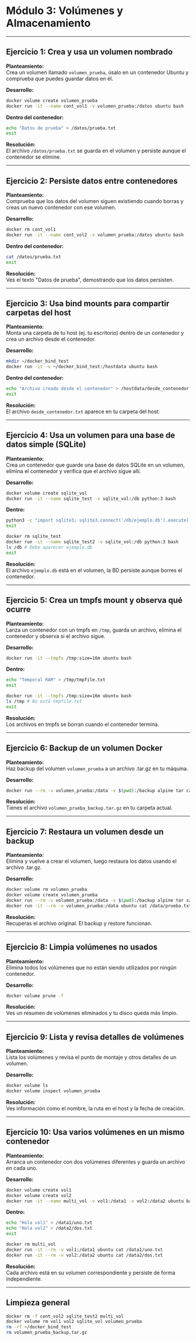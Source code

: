 # Módulo 3: Volúmenes y Almacenamiento

---

## Ejercicio 1: Crea y usa un volumen nombrado

**Planteamiento:**  
Crea un volumen llamado `volumen_prueba`, úsalo en un contenedor Ubuntu y comprueba que puedes guardar datos en él.

**Desarrollo:**
```bash
docker volume create volumen_prueba
docker run -it --name cont_vol1 -v volumen_prueba:/datos ubuntu bash
```

**Dentro del contenedor:**
```bash
echo "Datos de prueba" > /datos/prueba.txt
exit
```

**Resolución:**  
El archivo `/datos/prueba.txt` se guarda en el volumen y persiste aunque el contenedor se elimine.

---

## Ejercicio 2: Persiste datos entre contenedores

**Planteamiento:**  
Comprueba que los datos del volumen siguen existiendo cuando borras y creas un nuevo contenedor con ese volumen.

**Desarrollo:**
```bash
docker rm cont_vol1
docker run -it --name cont_vol2 -v volumen_prueba:/datos ubuntu bash
```

**Dentro del contenedor:**
```bash
cat /datos/prueba.txt
exit
```

**Resolución:**  
Ves el texto "Datos de prueba", demostrando que los datos persisten.

---

## Ejercicio 3: Usa bind mounts para compartir carpetas del host

**Planteamiento:**  
Monta una carpeta de tu host (ej. tu escritorio) dentro de un contenedor y crea un archivo desde el contenedor.

**Desarrollo:**
```bash
mkdir ~/docker_bind_test
docker run -it -v ~/docker_bind_test:/hostdata ubuntu bash
```

**Dentro del contenedor:**
```bash
echo "Archivo creado desde el contenedor" > /hostdata/desde_contenedor.txt
exit
```

**Resolución:**  
El archivo `desde_contenedor.txt` aparece en tu carpeta del host.

---

## Ejercicio 4: Usa un volumen para una base de datos simple (SQLite)

**Planteamiento:**  
Crea un contenedor que guarde una base de datos SQLite en un volumen, elimina el contenedor y verifica que el archivo sigue allí.

**Desarrollo:**
```bash
docker volume create sqlite_vol
docker run -it --name sqlite_test -v sqlite_vol:/db python:3 bash
```

**Dentro:**
```bash
python3 -c "import sqlite3; sqlite3.connect('/db/ejemplo.db').execute('CREATE TABLE t(id INT)')"
exit
```

```bash
docker rm sqlite_test
docker run -it --name sqlite_test2 -v sqlite_vol:/db python:3 bash
ls /db # Debe aparecer ejemplo.db
exit
```

**Resolución:**  
El archivo `ejemplo.db` está en el volumen, la BD persiste aunque borres el contenedor.

---

## Ejercicio 5: Crea un tmpfs mount y observa qué ocurre

**Planteamiento:**  
Lanza un contenedor con un tmpfs en `/tmp`, guarda un archivo, elimina el contenedor y observa si el archivo sigue.

**Desarrollo:**
```bash
docker run -it --tmpfs /tmp:size=16m ubuntu bash
```

**Dentro:**
```bash
echo "Temporal RAM" > /tmp/tmpfile.txt
exit
```

```bash
docker run -it --tmpfs /tmp:size=16m ubuntu bash
ls /tmp # No está tmpfile.txt
exit
```

**Resolución:**  
Los archivos en tmpfs se borran cuando el contenedor termina.

---

## Ejercicio 6: Backup de un volumen Docker

**Planteamiento:**  
Haz backup del volumen `volumen_prueba` a un archivo .tar.gz en tu máquina.

**Desarrollo:**
```bash
docker run --rm -v volumen_prueba:/data -v $(pwd):/backup alpine tar czvf /backup/volumen_prueba_backup.tar.gz -C /data .
```

**Resolución:**  
Tienes el archivo `volumen_prueba_backup.tar.gz` en tu carpeta actual.

---

## Ejercicio 7: Restaura un volumen desde un backup

**Planteamiento:**  
Elimina y vuelve a crear el volumen, luego restaura los datos usando el archivo .tar.gz.

**Desarrollo:**
```bash
docker volume rm volumen_prueba
docker volume create volumen_prueba
docker run --rm -v volumen_prueba:/data -v $(pwd):/backup alpine tar xzvf /backup/volumen_prueba_backup.tar.gz -C /data
docker run -it --rm -v volumen_prueba:/data ubuntu cat /data/prueba.txt
```

**Resolución:**  
Recuperas el archivo original. El backup y restore funcionan.

---

## Ejercicio 8: Limpia volúmenes no usados

**Planteamiento:**  
Elimina todos los volúmenes que no están siendo utilizados por ningún contenedor.

**Desarrollo:**
```bash
docker volume prune -f
```

**Resolución:**  
Ves un resumen de volúmenes eliminados y tu disco queda más limpio.

---

## Ejercicio 9: Lista y revisa detalles de volúmenes

**Planteamiento:**  
Lista los volúmenes y revisa el punto de montaje y otros detalles de un volumen.

**Desarrollo:**
```bash
docker volume ls
docker volume inspect volumen_prueba
```

**Resolución:**  
Ves información como el nombre, la ruta en el host y la fecha de creación.

---

## Ejercicio 10: Usa varios volúmenes en un mismo contenedor

**Planteamiento:**  
Arranca un contenedor con dos volúmenes diferentes y guarda un archivo en cada uno.

**Desarrollo:**
```bash
docker volume create vol1
docker volume create vol2
docker run -it --name multi_vol -v vol1:/data1 -v vol2:/data2 ubuntu bash
```

**Dentro:**
```bash
echo "Hola vol1" > /data1/uno.txt
echo "Hola vol2" > /data2/dos.txt
exit
```

```bash
docker rm multi_vol
docker run -it --rm -v vol1:/data1 ubuntu cat /data1/uno.txt
docker run -it --rm -v vol2:/data2 ubuntu cat /data2/dos.txt
```

**Resolución:**  
Cada archivo está en su volumen correspondiente y persiste de forma independiente.

---

## Limpieza general

```bash
docker rm -f cont_vol2 sqlite_test2 multi_vol
docker volume rm vol1 vol2 sqlite_vol volumen_prueba
rm -rf ~/docker_bind_test
rm volumen_prueba_backup.tar.gz
```

